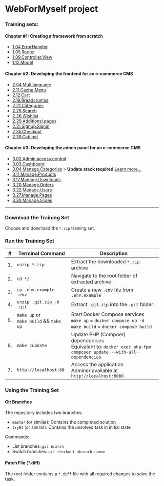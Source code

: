 # WebForMyself project

### Training sets:

#### Chapter #1: Creating a framework from scratch

* [1.04.ErrorHandler](../../archive/refs/heads/1.04.ErrorHandler.zip)
* [1.05.Router](../../archive/refs/heads/1.05.Router.zip)
* [1.09.Controller.View](../../archive/refs/heads/1.09.Controller.View.zip)
* [1.12.Model](../../archive/refs/heads/1.12.Model.zip)

#### Chapter #2: Developing the frontend for an e-commerce CMS

* [2.04.Multilanguage](../../archive/refs/heads/2.04.Multilanguage.zip)
* [2.11.Cache.Menu](../../archive/refs/heads/2.11.Cache.Menu.zip)
* [2.12.Cart](../../archive/refs/heads/2.12.Cart.zip)
* [2.19.Breadcrumbs](../../archive/refs/heads/2.19.Breadcrumbs.zip)
* [2.21.Categories](../../archive/refs/heads/2.21.Categories.zip)
* [2.25.Search](../../archive/refs/heads/2.25.Search.zip)
* [2.26.Wishlist](../../archive/refs/heads/2.26.Wishlist.zip)
* [2.29.Additional.pages](../../archive/refs/heads/2.29.Additional.pages.zip)
* [2.31.Signup.Signin](../../archive/refs/heads/2.31.Signup.Signin.zip)
* [2.35.Checkout](../../archive/refs/heads/2.35.Checkout.zip)
* [2.39.Cabinet](../../archive/refs/heads/2.39.Cabinet.zip)

#### Chapter #3: Developing the admin panel for an e-commerce CMS

* [3.02.Admin.access.control](../../archive/refs/heads/3.02.Admin.access.control.zip)
* [3.03.Dashboard](../../archive/refs/heads/3.03.Dashboard.zip)
* [3.04.Managе.Categories](../../archive/refs/heads/3.04.Managе.Categories.zip) > **Update stack required** [Learn more...](../../tree/3.04.Managе.Categories)
* [3.11.Manage.Products](../../archive/refs/heads/3.11.Manage.Products.zip)
* [3.17.Manage.Downloads](../../archive/refs/heads/3.17.Manage.Downloads.zip)
* [3.20.Manage.Orders](../../archive/refs/heads/3.20.Manage.Orders.zip)
* [3.22.Manage.Users](../../archive/refs/heads/3.22.Manage.Users.zip)
* [3.27.Manage.Pages](../../archive/refs/heads/3.27.Manage.Pages.zip)
* [3.30.Manage.Slides](../../archive/refs/heads/3.30.Manage.Slides.zip)

***
### Download the Training Set
Choose and download the `*.zip` training set.

### Run the Training Set

|#| Terminal Command | Description |
| - | - | - |
|1. | `unzip *.zip` | Extract the downloaded `*.zip` archive |
|2. | `cd */` | Navigate to the root folder of extracted archive |
|3. | `cp .env.example .env` | Create a new `.env` file from `.env.example` |
|4. | `unzip .git.zip -d .git` | Extract `.git.zip` into the `.git` folder |
|5. | `make up` or <br> `make build` && `make up` | Start Docker Compose services <br>`make up` = `docker compose up -d`<br>`make build` = `docker compose build` |
|6. | `make cupdate` | Update PHP (Compoer) dependencies<br>Equivalent to: `docker exec php-fpm composer update --with-all-dependencies` |
|7. | `http://localhost:80` | Access the application<br>Adminer available at `http://localhost:8080` |

### Using the Training Set

#### Git Branches
The repository includes two branches:
* `master` (or similar): Contains the completed solution
* `try01` (or similar): Contains the unsolved task in initial state

Commands:
- List branches: `git branch`
- Switch branches: `git checkout <branch_name>`

#### Patch File (*.diff)
The root folder contains a `*.diff` file with all required changes to solve the task.
